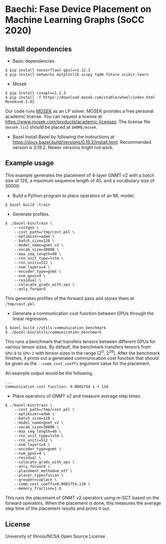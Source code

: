 # Baechi: Fase Device Placement on Machine Learning Graphs (SoCC 2020)

## Install dependencies
* Basic dependencies
```
$ pip install tensorflow(-gpu)==1.12.3
$ pip install networkx matplotlib scipy tqdm future scikit-learn
```
* Mosek
```
$ pip install cvxopt==1.2.3
$ pip install -f https://download.mosek.com/stable/wheel/index.html Mosek==8.1.82
```

Our code runs [MOSEK](https://www.mosek.com/) as an LP solver. MOSEK provides a free personal academic license.
You can request a license at https://www.mosek.com/products/academic-licenses.
The license file (`mosek.lic`) should be placed at `$HOME/mosek`.

* Bazel
Install Bazel by following the instructions at https://docs.bazel.build/versions/0.19.2/install.html.
Recommended version is 0.19.2. Newer versions might not work.

## Example usage
This example generates the placement of 4-layer GNMT v2 with a batch size of 128, a maximum sequence length of 40, and a vocabulary size of 30000.

* Build a Python program to place operators of an ML model.
```
$ bazel build :train
```

* Generate profiles.

```
$ ./bazel-bin/train \
    --costgen \
    --cost_path=/tmp/cost.pkl \
    --optimizer=adam \
    --batch_size=128 \
    --model_name=gnmt_v2 \
    --vocab_size=30000 \
    --max_seq_length=40 \
    --rnn_unit_type=lstm \
    --rnn_units=512 \
    --num_layers=4 \
    --encoder_type=gnmt \
    --num_gpus=4 \
    --residual \
    --colocate_grads_with_ops \
    --only_forward
```
This generates profiles of the forward pass and stores them at `/tmp/cost.pkl`.

* Generate a communication cost function between GPUs through the linear regression.

```
$ bazel build //utils:communication_benchmark
$ ./bazel-bin/utils/communication_benchmark
```

This runs a benchmark that transfers tensors between different GPUs for various tensor sizes.
By default, the benchmark transfers tensors from `GPU:0` to `GPU:1` with tensor sizes in the range [2<sup>0</sup>, 2<sup>29</sup>].
After the benchmark finishes, it prints out a generated communication cost function that
should be given as the `--comm_cost_coeffs` argument value for the placement.

An example output would be the following.
```
...
Communication cost function: 0.0001754 x + 134
```

* Place operators of GNMT v2 and measure average step times.

```
$ ./bazel-bin/train \
    --cost_path=/tmp/cost.pkl \
    --optimizer=adam \
    --batch_size=128 \
    --model_name=gnmt_v2 \
    --vocab_size=30000 \
    --max_seq_length=40 \
    --rnn_unit_type=lstm \
    --rnn_units=512 \
    --num_layers=4 \
    --encoder_type=gnmt \
    --num_gpus=4 \
    --residual \
    --colocate_grads_with_ops \
    --only_forward \
    --placement_method=m_etf \
    --placer_type=fusion \
    --grouper=coplace \
    --comm_cost_coeffs=0.0001754,134 \
    --memory_fraction=1.0
```

This runs the placement of GNMT v2 operators using m-SCT based on the forward operators.
When the placement is done, this measures the average step time of the placement results and prints it out.

## License
University of Illinois/NCSA Open Source License